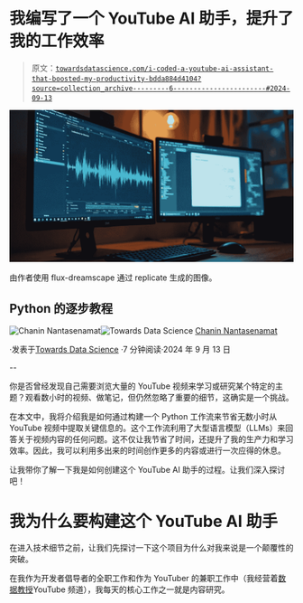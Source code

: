# 我编写了一个 YouTube AI 助手，提升了我的工作效率

> 原文：[`towardsdatascience.com/i-coded-a-youtube-ai-assistant-that-boosted-my-productivity-bdda884d4104?source=collection_archive---------6-----------------------#2024-09-13`](https://towardsdatascience.com/i-coded-a-youtube-ai-assistant-that-boosted-my-productivity-bdda884d4104?source=collection_archive---------6-----------------------#2024-09-13)

![](img/4f2b6a2f2e26a705bb4c9f01b79e8f4e.png)

由作者使用 flux-dreamscape 通过 replicate 生成的图像。

## Python 的逐步教程

[](https://data-professor.medium.com/?source=post_page---byline--bdda884d4104--------------------------------)![Chanin Nantasenamat](https://data-professor.medium.com/?source=post_page---byline--bdda884d4104--------------------------------)[](https://towardsdatascience.com/?source=post_page---byline--bdda884d4104--------------------------------)![Towards Data Science](https://towardsdatascience.com/?source=post_page---byline--bdda884d4104--------------------------------) [Chanin Nantasenamat](https://data-professor.medium.com/?source=post_page---byline--bdda884d4104--------------------------------)

·发表于[Towards Data Science](https://towardsdatascience.com/?source=post_page---byline--bdda884d4104--------------------------------) ·7 分钟阅读·2024 年 9 月 13 日

--

你是否曾经发现自己需要浏览大量的 YouTube 视频来学习或研究某个特定的主题？观看数小时的视频、做笔记，但仍然忽略了重要的细节，这确实是一个挑战。

在本文中，我将介绍我是如何通过构建一个 Python 工作流来节省无数小时从 YouTube 视频中提取关键信息的。这个工作流利用了大型语言模型（LLMs）来回答关于视频内容的任何问题。这不仅让我节省了时间，还提升了我的生产力和学习效率。因此，我可以利用多出来的时间创作更多的内容或进行一次应得的休息。

让我带你了解一下我是如何创建这个 YouTube AI 助手的过程。让我们深入探讨吧！

# 我为什么要构建这个 YouTube AI 助手

在进入技术细节之前，让我们先探讨一下这个项目为什么对我来说是一个颠覆性的突破。

在我作为开发者倡导者的全职工作和作为 YouTuber 的兼职工作中（我经营着[数据教授](https://youtube.com/dataprofessor)YouTube 频道），我每天的核心工作之一就是内容研究。
